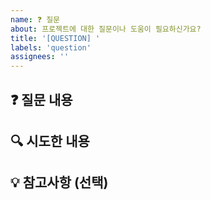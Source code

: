 ```yaml
---
name: ❓ 질문
about: 프로젝트에 대한 질문이나 도움이 필요하신가요?
title: '[QUESTION] '
labels: 'question'
assignees: ''
---
```


## ❓ 질문 내용

<!-- 궁금한 내용을 명확하게 작성해주세요 -->

## 🔍 시도한 내용

<!-- 문제 해결을 위해 시도해본 내용이 있다면 작성해주세요 -->

## 💡 참고사항 (선택)

<!-- 에러 메시지, 환경 정보, 스크린샷 등 추가 정보가 있다면 자유롭게 작성해주세요 -->
